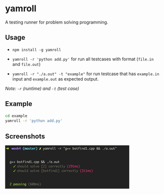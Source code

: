 # yamroll
A testing runner for problem solving programming.

## Usage
- `npm install -g yamroll`

- `yamroll -r 'python add.py'` for run all testcases with format (`file.in` and `file.out`)

- `yamroll -r "./a.out" -t "example"` for run testcase that has `example.in` input and `example.out` as expected output.

*Note: `-r` (runtime) and `-t` (test case)*

## Example
```bash
cd example
yamroll -r 'python add.py'
```

## Screenshots
![running test](screenshots/test.jpg)
